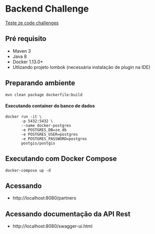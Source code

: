 # Backend Challenge

[Teste ze code challenges](https://github.com/ZXVentures/ze-code-challenges/blob/master/backend.md)

## Pré requisito
- Maven 3
- Java 8
- Docker 1.13.0+
- Utlizando projeto lombok (necessária instalação de plugin na IDE)

## Preparando ambiente

```
mvn clean package dockerfile:build 
```

#### Executando container do banco de dados
```
docker run -it \
       -p 5432:5432 \
       --name docker-postgres 
       -e POSTGRES_DB=ze_db 
       -e POSTGRES_USER=postgres 
       -e POSTGRES_PASSWORD=postgres 
       postgis/postgis
```

## Executando com Docker Compose

```
docker-compose up -d
```

## Acessando 

- http://localhost:8080/partners

## Acessando documentação da API Rest
- http://localhost:8080/swagger-ui.html
